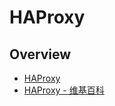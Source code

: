 # HAProxy

## Overview

- [HAProxy](http://www.haproxy.org/)
- [HAProxy - 维基百科](https://zh.wikipedia.org/wiki/HAProxy)
